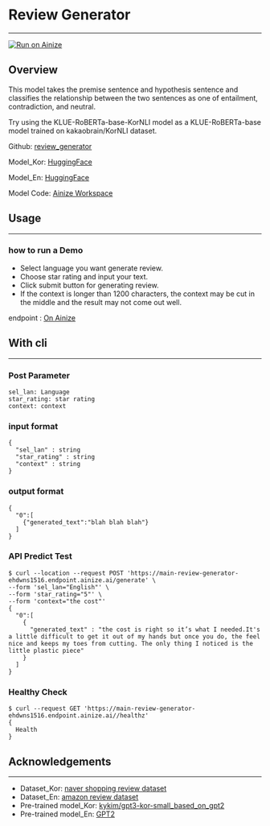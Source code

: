 # Review Generator
---
[![Run on Ainize](https://ainize.ai/images/run_on_ainize_button.svg)](https://ainize.web.app/redirect?git_repo=https://github.com/ehdwns1516/review_generator)

## Overview
This model takes the premise sentence and hypothesis sentence and classifies the relationship between the two sentences as one of entailment, contradiction, and neutral.

Try using the KLUE-RoBERTa-base-KorNLI model as a KLUE-RoBERTa-base model trained on kakaobrain/KorNLI dataset.

Github: [review_generator](https://github.com/ehdwns1516/review_generator)

Model_Kor: [HuggingFace](https://huggingface.co/ehdwns1516/gpt2_review_star1)

Model_En: [HuggingFace](https://huggingface.co/ehdwns1516/gpt3-kor-based_gpt2_review_SR1)

Model Code: [Ainize Workspace](https://ainize.ai/workspace/create?imageId=hnj95592adzr02xPTqss&git=https://github.com/ehdwns1516/gpt2_review_fine-tunning_note)

## Usage
---
### how to run a Demo

* Select language you want generate review.
* Choose star rating and input your text.
* Click submit button for generating review.
* If the context is longer than 1200 characters, the context may be cut in the middle and the result may not come out well.

endpoint : [On Ainize](https://main-review-generator-ehdwns1516.endpoint.ainize.ai/)


## With cli
---
### Post Parameter
```
sel_lan: Language
star_rating: star rating
context: context
```

### input format
```
{
  "sel_lan" : string
  "star_rating" : string
  "context" : string
}
```

### output format
```
{
  "0":[
    {"generated_text":"blah blah blah"}
  ]
}
```

### API Predict Test
```
$ curl --location --request POST 'https://main-review-generator-ehdwns1516.endpoint.ainize.ai/generate' \
--form 'sel_lan="English"' \
--form 'star_rating="5"' \
--form 'context="the cost"'
{
  "0":[
    {
      "generated_text" : "the cost is right so it’s what I needed.It's a little difficult to get it out of my hands but once you do, the feel nice and keeps my toes from cutting. The only thing I noticed is the little plastic piece" 
    }
  ]
}
```

### Healthy Check
```
$ curl --request GET 'https://main-review-generator-ehdwns1516.endpoint.ainize.ai//healthz'
{
  Health
}
```

## Acknowledgements
---
* Dataset_Kor: [naver shopping review dataset](https://github.com/bab2min/corpus/tree/master/sentiment)
* Dataset_En: [amazon review dataset](https://huggingface.co/datasets/amazon_reviews_multi)
* Pre-trained model_Kor: [kykim/gpt3-kor-small_based_on_gpt2](https://huggingface.co/klue/roberta-base)
* Pre-trained model_En: [GPT2](https://huggingface.co/gpt2)

